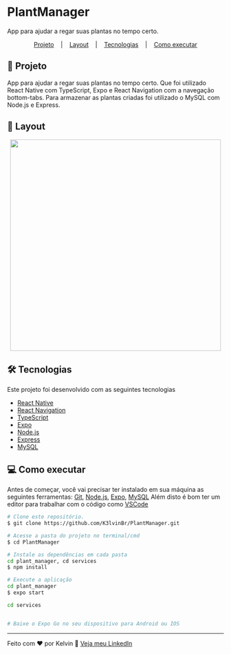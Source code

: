 # PlantManager

App para ajudar a regar suas plantas no tempo certo.
<p align="center">
  <a href="#page_facing_up-projeto">Projeto</a> &nbsp;&nbsp;&nbsp;|&nbsp;&nbsp;&nbsp;
  <a href="#art-layout">Layout</a> &nbsp;&nbsp;&nbsp;|&nbsp;&nbsp;&nbsp;
  <a href="#hammer_and_wrench-tecnologias">Tecnologias</a> &nbsp;&nbsp;&nbsp;|&nbsp;&nbsp;&nbsp;
  <a href="#computer-como-executar">Como executar</a>
</p>

## :page_facing_up: Projeto
App para ajudar a regar suas plantas no tempo certo. Que foi utilizado React Native com TypeScript, Expo e React Navigation com a navegação bottom-tabs. Para armazenar as plantas criadas foi utilizado o MySQL com Node.js e Express.

## :art: Layout
<div align="center">
  <img height="490" src="assets/to_Readme/app_gif.gif" />
</div>

## :hammer_and_wrench: Tecnologias
Este projeto foi desenvolvido com as seguintes tecnologias

- [React Native](https://reactnative.dev)
- [React Navigation](https://reactnavigation.org)
- [TypeScript](https://www.typescriptlang.org)
- [Expo](https://expo.dev)
- [Node.js](https://nodejs.org/en/)
- [Express](https://expressjs.com)
- [MySQL](https://www.mysql.com)

## :computer: Como executar
Antes de começar, você vai precisar ter instalado em sua máquina as seguintes ferramentas:
[Git](https://git-scm.com), [Node.js](https://nodejs.org/en/), [Expo](https://expo.dev), [MySQL](https://www.mysql.com) Além disto é bom ter um editor para trabalhar com o código como [VSCode](https://code.visualstudio.com/)

```bash
# Clone este repositório.
$ git clone https://github.com/K3lvinBr/PlantManager.git

# Acesse a pasta do projeto no terminal/cmd
$ cd PlantManager

# Instale as dependências em cada pasta
cd plant_manager, cd services
$ npm install

# Execute a aplicação
cd plant_manager
$ expo start

cd services


# Baixe o Expo Go no seu dispositivo para Android ou IOS
```

---
Feito com ❤️ por Kelvin 👋 [Veja meu LinkedIn](https://www.linkedin.com/in/kelvin-sales-54306321a/)
